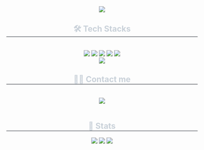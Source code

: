 <div align= "center">
    <img src="https://capsule-render.vercel.app/api?type=venom&color=8977ad&text=while(true)%20{%20yunseo.coding();%20}&fontSize=50&stroke=8977ad" />
    </div>
    <div align= "center">
    <h2 style="border-bottom: 1px solid #21262d; color: #c9d1d9;"> 🛠️ Tech Stacks </h2> <br> 
    <div style="margin: 0 auto; text-align: center;" align= "center"> <img src="https://img.shields.io/badge/Java-007396?style=flat&logo=Java&logoColor=white">
          <img src="https://img.shields.io/badge/Spring-6DB33F?style=flat&logo=Spring&logoColor=white">
          <img src="https://img.shields.io/badge/Spring Boot-6DB33F?style=flat&logo=Spring Boot&logoColor=white">
          <img src="https://img.shields.io/badge/Git-F05032?style=flat&logo=Git&logoColor=white">
          <img src="https://img.shields.io/badge/Github-181717?style=flat&logo=Github&logoColor=white">
          <br/><img src="https://img.shields.io/badge/Discord-5865F2?style=flat&logo=Discord&logoColor=white">
          </div>
    </div>
    <div align= "center">
    <h2 style="border-bottom: 1px solid #21262d; color: #c9d1d9;"> 🧑‍💻 Contact me </h2> <br> 
    <div align= "center"> <a href=mailto:undevy3@gmail.com> <img src="https://img.shields.io/badge/Gmail-EA4335?style=flat&logo=Gmail&logoColor=white&link=mailto:undevy3@gmail.com"> </a>
          </div>  <br> 
    <div align= "center">  </div> 
    </div>
    <div align= "center"> 
    <h2 style="border-bottom: 1px solid #21262d; color: #c9d1d9;"> 🏅 Stats </h2> 
      <div align= "center"> 
        <img src="https://github-readme-stats.vercel.app/api?username=yschoi123&theme=radical"/>
        <img src="http://mazassumnida.wtf/api/v2/generate_badge?boj=undevy"/> 
        <a href="https://github.com/devxb/gitanimals">
          <img src="https://render.gitanimals.org/farms/yschoi123"/>
        </a>
      </div> 
    </div>
    
